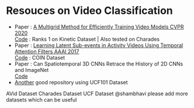 # Resouces on Video Classification

- Paper : [A Multigrid Method for Efficiently Training Video Models CVPR 2020](https://paperswithcode.com/paper/a-multigrid-method-for-efficiently-training#code)<br />
  [Code](https://github.com/facebookresearch/SlowFast) : Ranks 1 on Kinetic Dataset | Also tested on Charades
- Paper : [Learning Latent Sub-events in Activity Videos Using Temporal Attention Filters AAAI 2017](https://paperswithcode.com/paper/learning-latent-sub-events-in-activity-videos#code) <br />
  [Code](https://github.com/piergiaj/latent-subevents) : COIN Dataset
- Paper : Can Spatiotemporal 3D CNNs Retrace the History of 2D CNNs and ImageNet<br />
  [Code](https://github.com/kenshohara/video-classification-3d-cnn-pytorch)
- [Another](https://github.com/Yidadaa/Pytorch-Video-Classification) good repository using UCF101 Dataset

AVid Dataset
Charades Dataset
UCF Dataset
@shambhavi please add more datasets which can be useful
